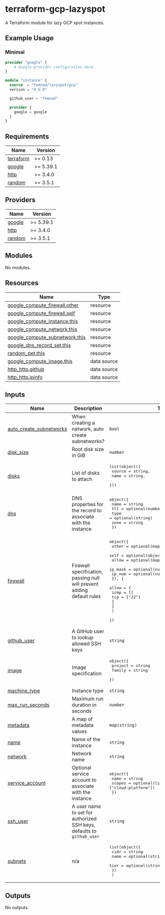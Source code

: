 # terraform-gcp-lazyspot

A Terraform module for lazy GCP spot instances.

## Example Usage

### Minimal

```terraform
provider "google" {
    # Google provider configuration here.
}

module "instance" {
  source  = "femnad/lazyspot/gcp"
  version = "0.6.0"

  github_user = "femnad"

  provider {
    google = google
  }
}
```

<!-- BEGIN_TF_DOCS -->
## Requirements

| Name | Version |
|------|---------|
| <a name="requirement_terraform"></a> [terraform](#requirement\_terraform) | >= 0.13 |
| <a name="requirement_google"></a> [google](#requirement\_google) | >= 5.39.1 |
| <a name="requirement_http"></a> [http](#requirement\_http) | >= 3.4.0 |
| <a name="requirement_random"></a> [random](#requirement\_random) | >= 3.5.1 |

## Providers

| Name | Version |
|------|---------|
| <a name="provider_google"></a> [google](#provider\_google) | >= 5.39.1 |
| <a name="provider_http"></a> [http](#provider\_http) | >= 3.4.0 |
| <a name="provider_random"></a> [random](#provider\_random) | >= 3.5.1 |

## Modules

No modules.

## Resources

| Name | Type |
|------|------|
| [google_compute_firewall.other](https://registry.terraform.io/providers/hashicorp/google/latest/docs/resources/compute_firewall) | resource |
| [google_compute_firewall.self](https://registry.terraform.io/providers/hashicorp/google/latest/docs/resources/compute_firewall) | resource |
| [google_compute_instance.this](https://registry.terraform.io/providers/hashicorp/google/latest/docs/resources/compute_instance) | resource |
| [google_compute_network.this](https://registry.terraform.io/providers/hashicorp/google/latest/docs/resources/compute_network) | resource |
| [google_compute_subnetwork.this](https://registry.terraform.io/providers/hashicorp/google/latest/docs/resources/compute_subnetwork) | resource |
| [google_dns_record_set.this](https://registry.terraform.io/providers/hashicorp/google/latest/docs/resources/dns_record_set) | resource |
| [random_pet.this](https://registry.terraform.io/providers/hashicorp/random/latest/docs/resources/pet) | resource |
| [google_compute_image.this](https://registry.terraform.io/providers/hashicorp/google/latest/docs/data-sources/compute_image) | data source |
| [http_http.github](https://registry.terraform.io/providers/hashicorp/http/latest/docs/data-sources/http) | data source |
| [http_http.ipinfo](https://registry.terraform.io/providers/hashicorp/http/latest/docs/data-sources/http) | data source |

## Inputs

| Name | Description | Type | Default | Required |
|------|-------------|------|---------|:--------:|
| <a name="input_auto_create_subnetworks"></a> [auto\_create\_subnetworks](#input\_auto\_create\_subnetworks) | When creating a network, auto create subnetworks? | `bool` | `false` | no |
| <a name="input_disk_size"></a> [disk\_size](#input\_disk\_size) | Root disk size in GiB | `number` | `10` | no |
| <a name="input_disks"></a> [disks](#input\_disks) | List of disks to attach | <pre>list(object({<br>    source = string,<br>    name   = string,<br>  }))</pre> | `[]` | no |
| <a name="input_dns"></a> [dns](#input\_dns) | DNS properties for the record to associate with the instance | <pre>object({<br>    name = string<br>    ttl  = optional(number)<br>    type = optional(string)<br>    zone = string<br>  })</pre> | `null` | no |
| <a name="input_firewall"></a> [firewall](#input\_firewall) | Firewall specification, passing null will prevent adding default rules | <pre>object({<br>    other = optional(map(map(list(string))), {})<br>    self = optional(object({<br>      allow   = optional(map(list(string)))<br>      ip_mask = optional(number)<br>      ip_num  = optional(number)<br>      }), {<br>      allow = {<br>        icmp = []<br>        tcp  = ["22"]<br>      }<br>      }<br>    )<br>  })</pre> | `{}` | no |
| <a name="input_github_user"></a> [github\_user](#input\_github\_user) | A GitHub user to lookup allowed SSH keys | `string` | n/a | yes |
| <a name="input_image"></a> [image](#input\_image) | Image specification | <pre>object({<br>    project = string<br>    family  = string<br>  })</pre> | <pre>{<br>  "family": "ubuntu-2404-lts-amd64",<br>  "project": "ubuntu-os-cloud"<br>}</pre> | no |
| <a name="input_machine_type"></a> [machine\_type](#input\_machine\_type) | Instance type | `string` | `"e2-micro"` | no |
| <a name="input_max_run_seconds"></a> [max\_run\_seconds](#input\_max\_run\_seconds) | Maximum run duration in seconds | `number` | `86400` | no |
| <a name="input_metadata"></a> [metadata](#input\_metadata) | A map of metadata values | `map(string)` | `{}` | no |
| <a name="input_name"></a> [name](#input\_name) | Name of the instance | `string` | `null` | no |
| <a name="input_network"></a> [network](#input\_network) | Network name | `string` | `null` | no |
| <a name="input_service_account"></a> [service\_account](#input\_service\_account) | Optional service account to associate with the instance | <pre>object({<br>    name   = string<br>    scopes = optional(list(string), ["cloud-platform"])<br>  })</pre> | `null` | no |
| <a name="input_ssh_user"></a> [ssh\_user](#input\_ssh\_user) | A user name to set for authorized SSH keys, defaults to `github_user` | `string` | `""` | no |
| <a name="input_subnets"></a> [subnets](#input\_subnets) | n/a | <pre>list(object({<br>    cidr = string<br>    name = optional(string)<br>    tier = optional(string, "PREMIUM")<br>    })<br>  )</pre> | <pre>[<br>  {<br>    "cidr": "10.1.0.0/24"<br>  }<br>]</pre> | no |

## Outputs

No outputs.
<!-- END_TF_DOCS -->
